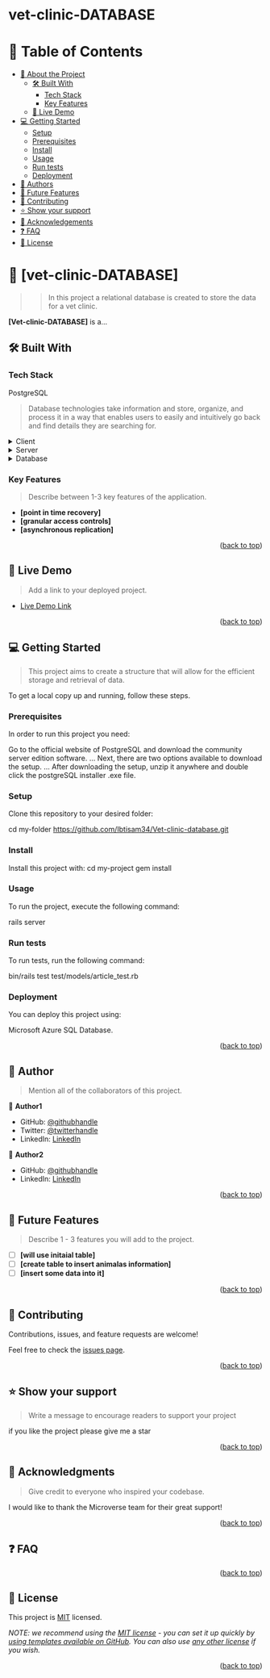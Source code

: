 # vet-clinic-DATABASE

<a name="readme-top"></a>

# 📗 Table of Contents

- [📖 About the Project](#about-project)
  - [🛠 Built With](#built-with)
    - [Tech Stack](#tech-stack)
    - [Key Features](#key-features)
  - [🚀 Live Demo](#live-demo)
- [💻 Getting Started](#getting-started)
  - [Setup](#setup)
  - [Prerequisites](#prerequisites)
  - [Install](#install)
  - [Usage](#usage)
  - [Run tests](#run-tests)
  - [Deployment](#triangular_flag_on_post-deployment)
- [👥 Authors](#authors)
- [🔭 Future Features](#future-features)
- [🤝 Contributing](#contributing)
- [⭐️ Show your support](#support)
- [🙏 Acknowledgements](#acknowledgements)
- [❓ FAQ](#faq)
- [📝 License](#license)

<!-- PROJECT DESCRIPTION -->

# 📖 [vet-clinic-DATABASE] <a name="about-project"></a>

> > In this project a relational database is created to store the data for a vet clinic.

**[Vet-clinic-DATABASE]** is a...

## 🛠 Built With <a name="built-with"></a>

### Tech Stack <a name="tech-stack"></a>

PostgreSQL

> Database technologies take information and store, organize, and process it in a way that enables users to easily and intuitively go back and find details they are searching for.

<details>
  <summary>Client</summary>
  <ul>
    <li><a href="https://reactjs.org/">React.js</a></li>
  </ul>
</details>

<details>
  <summary>Server</summary>
  <ul>
    <li><a href="https://expressjs.com/">Express.js</a></li>
  </ul>
</details>

<details>
<summary>Database</summary>
  <ul>
    <li><a href="https://www.postgresql.org/">PostgreSQL</a></li>
  </ul>
</details>

### Key Features <a name="key-features"></a>

> Describe between 1-3 key features of the application.

- **[point in time recovery]**
- **[granular access controls]**
- **[asynchronous replication]**

<p align="right">(<a href="#readme-top">back to top</a>)</p>

<!-- LIVE DEMO -->

## 🚀 Live Demo <a name="live-demo"></a>

> Add a link to your deployed project.

- [Live Demo Link]()

<p align="right">(<a href="#readme-top">back to top</a>)</p>

<!-- GETTING STARTED -->

## 💻 Getting Started <a name="getting-started"></a>

> This project aims to create a structure that will allow for the efficient storage and retrieval of data.

To get a local copy up and running, follow these steps.

### Prerequisites

In order to run this project you need:

Go to the official website of PostgreSQL and download the community server edition software. ...
Next, there are two options available to download the setup. ...
After downloading the setup, unzip it anywhere and double click the postgreSQL installer .exe file.

### Setup

Clone this repository to your desired folder:

cd my-folder
https://github.com/Ibtisam34/Vet-clinic-database.git

### Install

Install this project with:
cd my-project
gem install

### Usage

To run the project, execute the following command:

rails server

### Run tests

To run tests, run the following command:

bin/rails test test/models/article_test.rb

### Deployment

You can deploy this project using:

Microsoft Azure SQL Database.

<p align="right">(<a href="#readme-top">back to top</a>)</p>

<!-- AUTHOR -->

## 👥 Author <a name="authors"></a>

> Mention all of the collaborators of this project.

👤 **Author1**

- GitHub: [@githubhandle](https://github.com/ibtisam34)
- Twitter: [@twitterhandle](https://twitter.com/Queenjin2)
- LinkedIn: [LinkedIn](https://linkedin.com/in/falis-abdikani)

👤 **Author2**

- GitHub: [@githubhandle](https://github.com/Mukumbuta/Mukumbuta)
- LinkedIn: [LinkedIn](https://linkedin.com/in/mukumbuta)

<p align="right">(<a href="#readme-top">back to top</a>)</p>

<!-- FUTURE FEATURES -->

## 🔭 Future Features <a name="future-features"></a>

> Describe 1 - 3 features you will add to the project.

- [ ] **[will use initaial table]**
- [ ] **[create table to insert animalas information]**
- [ ] **[insert some data into it]**

<p align="right">(<a href="#readme-top">back to top</a>)</p>

<!-- CONTRIBUTING -->

## 🤝 Contributing <a name="contributing"></a>

Contributions, issues, and feature requests are welcome!

Feel free to check the [issues page](../../issues/).

<p align="right">(<a href="#readme-top">back to top</a>)</p>

<!-- SUPPORT -->

## ⭐️ Show your support <a name="support"></a>

> Write a message to encourage readers to support your project

if you like the project please give me a star

<p align="right">(<a href="#readme-top">back to top</a>)</p>

<!-- ACKNOWLEDGEMENTS -->

## 🙏 Acknowledgments <a name="acknowledgements"></a>

> Give credit to everyone who inspired your codebase.

I would like to thank the Microverse team for their great support!

<p align="right">(<a href="#readme-top">back to top</a>)</p>

<!-- FAQ (optional) -->

## ❓ FAQ <a name="faq"></a>

<p align="right">(<a href="#readme-top">back to top</a>)</p>

<!-- LICENSE -->

## 📝 License <a name="license"></a>

This project is [MIT](./LICENSE) licensed.

_NOTE: we recommend using the [MIT license](https://choosealicense.com/licenses/mit/) - you can set it up quickly by [using templates available on GitHub](https://docs.github.com/en/communities/setting-up-your-project-for-healthy-contributions/adding-a-license-to-a-repository). You can also use [any other license](https://choosealicense.com/licenses/) if you wish._

<p align="right">(<a href="#readme-top">back to top</a>)</p>
